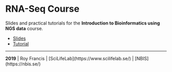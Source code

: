 # RNA-Seq Course

Slides and practical tutorials for the **Introduction to Bioinformatics using NGS data** course.

- [Slides](talk.html)
- [Tutorial](lab.html)

<hr>
<b>2019</b> | Roy Francis | [SciLifeLab](https://www.scilifelab.se/) | [NBIS](https://nbis.se/)
